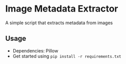 # Image Metadata Extractor
A simple script that extracts metadata from images

## Usage
* Dependencies:
	Pillow
* Get started using `pip install -r requirements.txt`
